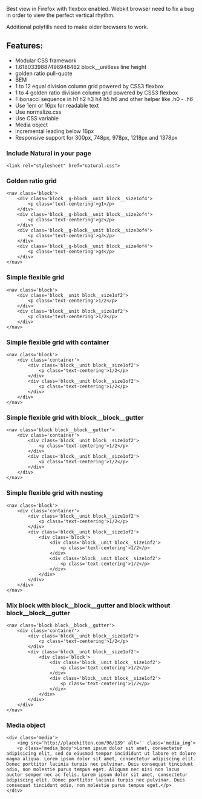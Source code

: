 Best view in Firefox with flexbox enabled. Webkit browser need to fix a bug in order to view the perfect vertical rhythm. 

Additional polyfills need to make older browsers to work.

## Features:

* Modular CSS framework
* 1.6180339887498948482 block__unitless line height
* golden ratio pull-quote 
* BEM
* 1 to 12 equal division column grid powered by CSS3 flexbox
* 1 to 4 golden ratio division column grid powered by CSS3 flexbox
* Fibonacci sequence in h1 h2 h3 h4 h5 h6 and other helper like .h0 - .h6
* Use 1em or 16px for readable text
* Use normalize.css
* Use CSS variable
* Media object
* incremental leading below 16px
* Responsive support for 300px, 748px, 978px, 1218px and 1378px

### Include Natural in your page

	<link rel="stylesheet" href="natural.css">

### Golden ratio grid

	<nav class='block'>
		<div class='block__g-block__unit block__size1of4'>
			<p class='text-centering'>g1</p>
		</div>
		<div class='block__g-block__unit block__size2of4'>
			<p class='text-centering'>g2</p>
		</div>
		<div class='block__g-block__unit block__size3of4'>
			<p class='text-centering'>g3</p>
		</div>
		<div class='block__g-block__unit block__size4of4'>
			<p class='text-centering'>g4</p>
		</div>
	</nav>	
	
### Simple flexible grid

	<nav class='block'>
		<div class='block__unit block__size1of2'>
			<p class='text-centering'>1/2</p>
		</div>
		<div class='block__unit block__size1of2'>
			<p class='text-centering'>1/2</p>
		</div>
	</nav>

### Simple flexible grid with container

	<nav class='block'>
		<div class='container'>
			<div class='block__unit block__size1of2'>
				<p class='text-centering'>1/2</p>
			</div>
			<div class='block__unit block__size1of2'>
				<p class='text-centering'>1/2</p>
			</div>
		</div>
	</nav>

### Simple flexible grid with block__block__gutter

	<nav class='block block__block__gutter'>
		<div class='container'>
			<div class='block__unit block__size1of2'>
				<p class='text-centering'>1/2</p>
			</div>
			<div class='block__unit block__size1of2'>
				<p class='text-centering'>1/2</p>
			</div>
		</div>
	</nav>

### Simple flexible grid with nesting

	<nav class='block'>
		<div class='container'>
			<div class='block__unit block__size1of2'>
				<p class='text-centering'>1/2</p>
			</div>
			<div class='block__unit block__size1of2'>
				<div class='block'>
					<div class='block__unit block__size1of2'>
						<p class='text-centering'>1/2</p>
					</div>
					<div class='block__unit block__size1of2'>
						<p class='text-centering'>1/2</p>
					</div>
				</div>
			</div>
		</div>
	</nav>

### Mix block with block__block__gutter and block without block__block__gutter

	<nav class='block block__block__gutter'>
		<div class='container'>
			<div class='block__unit block__size1of2'>
				<p class='text-centering'>1/2</p>
			</div>
			<div class='block__unit block__size1of2'>
				<div class='block'>
					<div class='block__unit block__size1of2'>
						<p class='text-centering'>1/2</p>
					</div>
					<div class='block__unit block__size1of2'>
						<p class='text-centering'>1/2</p>
					</div>
				</div>
			</div>
		</div>
	</nav>

### Media object	
	
	<div class='media'>
		<img src='http://placekitten.com/96/139' alt='' class='media_img'>
		<p class='media_body'>Lorem ipsum dolor sit amet, consectetur adipisicing elit, sed do eiusmod tempor incididunt ut labore et dolore magna aliqua. Lorem ipsum dolor sit amet, consectetur adipiscing elit. Donec porttitor lacinia turpis nec pulvinar. Duis consequat tincidunt odio, non molestie purus tempus eget. Aliquam nec nisi non lacus auctor semper nec ac felis. Lorem ipsum dolor sit amet, consectetur adipiscing elit. Donec porttitor lacinia turpis nec pulvinar. Duis consequat tincidunt odio, non molestie purus tempus eget.</p>
	</div>